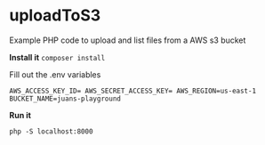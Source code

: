 # uploadToS3
Example PHP code to upload and list files from a AWS s3 bucket

**Install it**
`
composer install
`

Fill out the .env variables

`
AWS_ACCESS_KEY_ID=
AWS_SECRET_ACCESS_KEY=
AWS_REGION=us-east-1
BUCKET_NAME=juans-playground
`

**Run it**

`
php -S localhost:8000
`